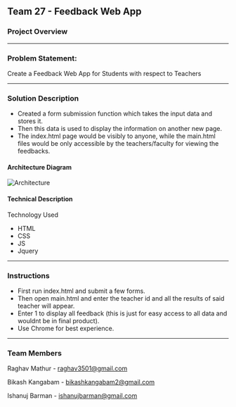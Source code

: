 ## Team 27 - Feedback Web App

### Project Overview
----------------------------------

### Problem Statement:

Create a Feedback Web App for Students with respect to Teachers

----------------------------------

### Solution Description

* Created a form submission function which takes the input data and stores it. 
* Then this data is used to display the information on another new page.
* The  index.html page would be visibly to anyone, while the main.html files would be only accessible by the teachers/faculty for viewing the feedbacks.

#### Architecture Diagram

![Architecture](https://github.com/raghavmathur1/Team-27-Feedback-Web-App/blob/master/Presentation/Architecture.jpg)

#### Technical Description

Technology Used
* HTML
* CSS
* JS
* Jquery

----------------------------------

### Instructions

* First run index.html and submit a few forms. 
* Then open main.html and enter the teacher id and all the results of said teacher will appear.
* Enter 1 to display all feedback (this is just for easy access to all data and wouldnt be in final product).
* Use Chrome for best experience.

----------------------------------

### Team Members
Raghav Mathur - raghav3501@gmail.com

Bikash Kangabam - bikashkangabam2@gmail.com

Ishanuj Barman - ishanujbarman@gmail.com

